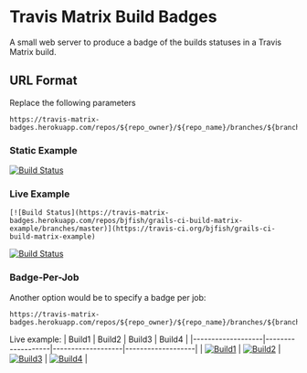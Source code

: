 # Travis Matrix Build Badges

A small web server to produce a badge of the builds statuses in a Travis Matrix build.

## URL Format

Replace the following parameters
```
https://travis-matrix-badges.herokuapp.com/repos/${repo_owner}/${repo_name}/branches/${branch}
```

### Static Example

[![Build Status](http://i.imgur.com/4oSnGEd.png)](https://travis-ci.org/bjfish/grails-ci-build-matrix-example)

### Live Example

```
[![Build Status](https://travis-matrix-badges.herokuapp.com/repos/bjfish/grails-ci-build-matrix-example/branches/master)](https://travis-ci.org/bjfish/grails-ci-build-matrix-example)
```

[![Build Status](https://travis-matrix-badges.herokuapp.com/repos/bjfish/grails-ci-build-matrix-example/branches/master)](https://travis-ci.org/bjfish/grails-ci-build-matrix-example)

### Badge-Per-Job

Another option would be to specify a badge per job:
```
https://travis-matrix-badges.herokuapp.com/repos/${repo_owner}/${repo_name}/branches/${branch}/${job_number}
```

Live example:
| Build1            | Build2            | Build3            | Build4            |
|-------------------|-------------------|-------------------|-------------------|
| [![Build1][1]][5] | [![Build2][2]][5] | [![Build3][3]][5] | [![Build4][4]][5] |

[1]: https://travis-matrix-badges.herokuapp.com/repos/bjfish/grails-ci-build-matrix-example/branches/master/1
[2]: https://travis-matrix-badges.herokuapp.com/repos/bjfish/grails-ci-build-matrix-example/branches/master/2
[3]: https://travis-matrix-badges.herokuapp.com/repos/bjfish/grails-ci-build-matrix-example/branches/master/3
[4]: https://travis-matrix-badges.herokuapp.com/repos/bjfish/grails-ci-build-matrix-example/branches/master/4
[5]: https://travis-ci.org/bjfish/grails-ci-build-matrix-example